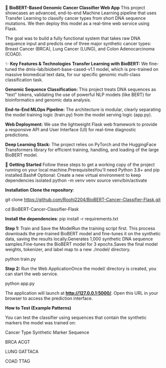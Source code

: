 🧬 **BioBERT-Based Genomic Cancer Classifier Web App**
This project showcases an advanced, end-to-end Machine Learning pipeline that uses Transfer Learning to classify cancer types from short DNA sequence mutations. We then deploy this model as a real-time web service using Flask.

The goal was to build a fully functional system that takes raw DNA sequence input and predicts one of three major synthetic cancer types: Breast Cancer (BRCA), Lung Cancer (LUNG), and Colon Adenocarcinoma (COAD).


✨ **Key Features & Technologies**
**Transfer Learning with BioBERT:** We fine-tuned the dmis-lab/biobert-base-cased-v1.1 model, which is pre-trained on massive biomedical text data, for our specific genomic multi-class classification task.

**Genomic Sequence Classification:** This project treats DNA sequences as "text" tokens, validating the use of powerful NLP models (like BERT) for bioinformatics and genomic data analysis.

**End-to-End MLOps Pipeline:** The architecture is modular, clearly separating the model training logic (train.py) from the model serving logic (app.py).

**Web Deployment:** We use the lightweight Flask web framework to provide a responsive API and User Interface (UI) for real-time diagnostic predictions.

**Deep Learning Stack:** The project relies on PyTorch and the HuggingFace Transformers library for efficient training, handling, and loading of the large BioBERT model.


🚀 **Getting Started**
Follow these steps to get a working copy of the project running on your local machine.PrerequisitesYou'll need Python 3.8+ and pip installed.Bash# Optional: Create a new virtual environment to keep dependencies isolated
python -m venv venv
source venv/bin/activate

**Installation**
**Clone the repository**:

git clone https://github.com/Roohi2204/BioBERT-Cancer-Classifier-Flask.git

cd BioBERT-Cancer-Classifier-Flask

**Install the dependencies**:
pip install -r requirements.txt

**Step 1:** Train and Save the ModelRun the training script first. This process downloads the pre-trained BioBERT model and fine-tunes it on the synthetic data, saving the results locally.Generates 1,000 synthetic DNA sequence samples.Fine-tunes the BioBERT model for 3 epochs.Saves the final model weights, tokenizer, and label map to a new ./model/ directory.

python train.py

**Step 2:** Run the Web ApplicationOnce the model/ directory is created, you can start the web service.

python app.py

The application will launch at **http://127.0.0.1:5000/**. 
Open this URL in your browser to access the prediction interface.


**How to Test (Example Patterns)**

You can test the classifier using sequences that contain the synthetic markers the model was trained on:

Cancer Type Synthetic Marker Sequence


BRCA         ACGT

LUNG         GATTACA

COAD         TTAG

